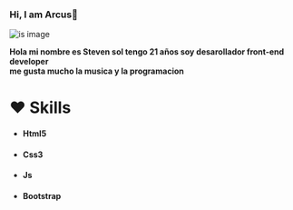 ### Hi, I am Arcus👋
  
![is image](https://firebasestorage.googleapis.com/v0/b/my-imges-2dd0f.appspot.com/o/fotos%2Farcus.png?alt=media&token=919d4dde-845a-436f-805a-5bd2aa12636e)

**Hola mi nombre es Steven sol tengo 21 años soy desarollador front-end developer<br>
me gusta mucho la musica y la programacion**
 
# :heart: Skills
  * #### Html5
  * #### Css3
  * #### Js
  * #### Bootstrap
  
